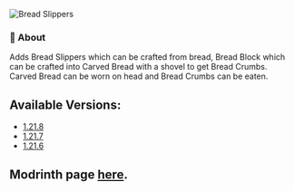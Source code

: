 ![Bread Slippers](https://i.ibb.co/WWnbzq38/bread-slippers-logo.png)

### 📖 About

Adds Bread Slippers which can be crafted from bread, Bread Block which can be crafted into Carved Bread with a shovel to get Bread Crumbs. Carved Bread can be worn on head and Bread Crumbs can be eaten.

## Available Versions:
* [1.21.8](https://github.com/56439/Bread-Slippers/releases/tag/1.21.8-v1.1.2)
* [1.21.7](https://github.com/56439/Bread-Slippers/releases/tag/1.21.7-v1.1.2)
* [1.21.6](https://github.com/56439/Bread-Slippers/releases/tag/1.21.6-v1.1.1)

## Modrinth page [here](https://modrinth.com/project/bread-slippers).